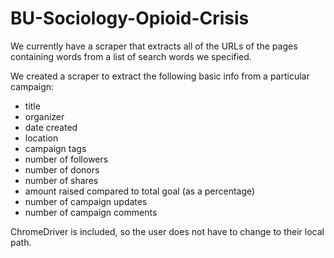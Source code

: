 # BU-Sociology-Opioid-Crisis

We currently have a scraper that extracts all of the URLs of the pages containing words from a list of search words we specified.

We created a scraper to extract the following basic info from a particular campaign:
- title
- organizer
- date created
- location
- campaign tags
- number of followers
- number of donors
- number of shares
- amount raised compared to total goal (as a percentage)
- number of campaign updates 
- number of campaign comments

ChromeDriver is included, so the user does not have to change to their local path.
